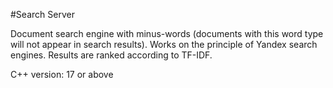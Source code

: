 #Search Server

Document search engine with minus-words (documents with this word type will not appear in search results). Works on the principle of Yandex search engines. Results are ranked according to TF-IDF.

C++ version: 17 or above
